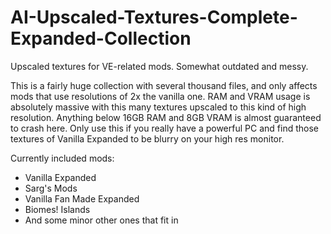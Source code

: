 # AI-Upscaled-Textures-Complete-Expanded-Collection
Upscaled textures for VE-related mods. Somewhat outdated and messy.

This is a fairly huge collection with several thousand files, and only affects mods that use resolutions of 2x the vanilla one. RAM and VRAM usage is absolutely massive with this many textures upscaled to this kind of high resolution. Anything below 16GB RAM and 8GB VRAM is almost guaranteed to crash here.
Only use this if you really have a powerful PC and find those textures of Vanilla Expanded to be blurry on your high res monitor.

Currently included mods:
- Vanilla Expanded
- Sarg's Mods
- Vanilla Fan Made Expanded
- Biomes! Islands
- And some minor other ones that fit in